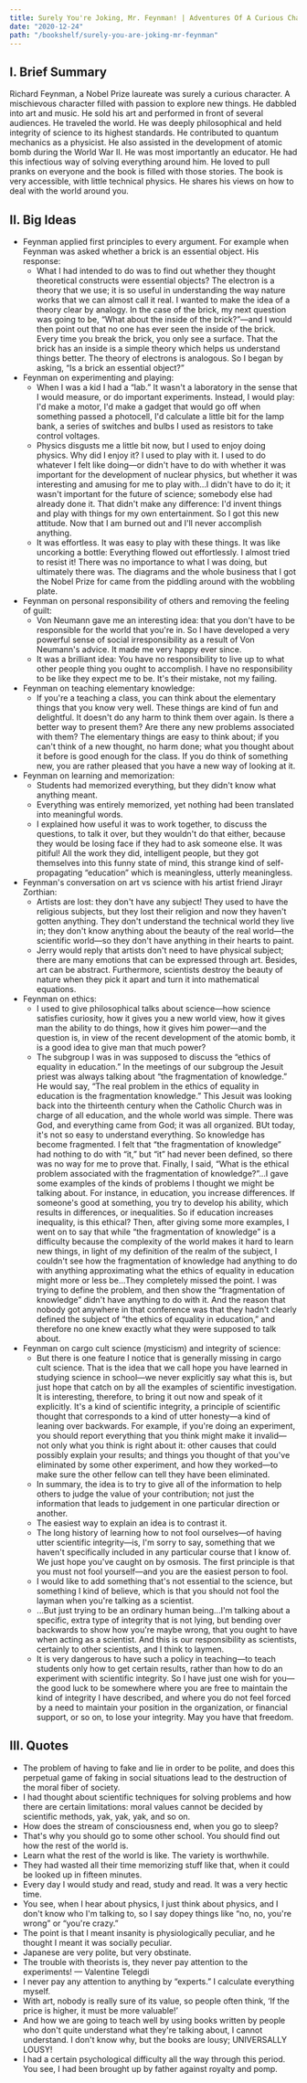 ```yaml
---
title: Surely You're Joking, Mr. Feynman! | Adventures Of A Curious Character by Richard Feynman
date: "2020-12-24"
path: "/bookshelf/surely-you-are-joking-mr-feynman"
---
```


## I. Brief Summary
Richard Feynman, a Nobel Prize laureate was surely a curious character. A mischievous character filled with passion to explore new things. He dabbled into art and music. He sold his art and performed in front of several audiences. He traveled the world. He was deeply philosophical and held integrity of science to its highest standards. He contributed to quantum mechanics as a physicist. He also assisted in the development of atomic bomb during the World War II. He was most importantly an educator. He had this infectious way of solving everything around him. He loved to pull pranks on everyone and the book is filled with those stories. The book is very accessible, with little technical physics. He shares his views on how to deal with the world around you.

## II. Big Ideas
- Feynman applied first principles to every argument. For example when Feynman was asked whether a brick is an essential object. His response:
    - What I had intended to do was to find out whether they thought theoretical constructs were essential objects? The electron is a theory that we use; it is so useful in understanding the way nature works that we can almost call it real. I wanted to make the idea of a theory clear by analogy. In the case of the brick, my next question was going to be, “What about the inside of the brick?”—and I would then point out that no one has ever seen the inside of the brick. Every time you break the brick, you only see a surface. That the brick has an inside is a simple theory which helps us understand things better. The theory of electrons is analogous. So I began by asking, “Is a brick an essential object?”
- Feynman on experimenting and playing:
    - When I was a kid I had a “lab.” It wasn't a laboratory in the sense that I would measure, or do important experiments. Instead, I would play: I'd make a motor, I'd make a gadget that would go off when something passed a photocell, I'd calculate a little bit for the lamp bank, a series of switches and bulbs I used as resistors to take control voltages.
    - Physics disgusts me a little bit now, but I used to enjoy doing physics. Why did I enjoy it? I used to play with it. I used to do whatever I felt like doing—or didn't have to do with whether it was important for the development of nuclear physics, but whether it was interesting and amusing for me to play with...I didn't have to do it; it wasn't important for the future of science; somebody else had already done it. That didn't make any difference: I'd invent things and play with things for my own entertainment. So I got this new attitude. Now that I am burned out and I'll never accomplish anything.
    - It was effortless. It was easy to play with these things. It was like uncorking a bottle: Everything flowed out effortlessly. I almost tried to resist it! There was no importance to what I was doing, but ultimately there was. The diagrams and the whole business that I got the Nobel Prize for came from the piddling around with the wobbling plate.
- Feynman on personal responsibility of others and removing the feeling of guilt:
    - Von Neumann gave me an interesting idea: that you don't have to be responsible for the world that you're in. So I have developed a very powerful sense of social irresponsibility as a result of Von Neumann's advice. It made me very happy ever since.
    - It was a brilliant idea: You have no responsibility to live up to what other people thing you ought to accomplish. I have no responsibility to be like they expect me to be. It's their mistake, not my failing.
- Feynman on teaching elementary knowledge:
    - If you're a teaching a class, you can think about the elementary things that you know very well. These things are kind of fun and delightful. It doesn't do any harm to think them over again. Is there a better way to present them? Are there any new problems associated with them? The elementary things are easy to think about; if you can't think of a new thought, no harm done; what you thought about it before is good enough for the class. If you do think of something new, you are rather pleased that you have a new way of looking at it.
- Feynman on learning and memorization:
    - Students had memorized everything, but they didn't know what anything meant.
    - Everything was entirely memorized, yet nothing had been translated into meaningful words.
    - I explained how useful it was to work together, to discuss the questions, to talk it over, but they wouldn't do that either, because they would be losing face if they had to ask someone else. It was pitiful! All the work they did, intelligent people, but they got themselves into this funny state of mind, this strange kind of self-propagating “education” which is meaningless, utterly meaningless.
- Feynman's conversation on art vs science with his artist friend Jirayr Zorthian:
    - Artists are lost: they don't have any subject! They used to have the religious subjects, but they lost their religion and now they haven't gotten anything. They don't understand the technical world they live in; they don't know anything about the beauty of the real world—the scientific world—so they don't have anything in their hearts to paint. 
    - Jerry would reply that artists don't need to have physical subject; there are many emotions that can be expressed through art. Besides, art can be abstract. Furthermore, scientists destroy the beauty of nature when they pick it apart and turn it into mathematical equations.
- Feynman on ethics:
    - I used to give philosophical talks about science—how science satisfies curiosity, how it gives you a new world view, how it gives man the ability to do things, how it gives him power—and the question is, in view of the recent development of the atomic bomb, it is a good idea to give man that much power?
    - The subgroup I was in was supposed to discuss the “ethics of equality in education.” In the meetings of our subgroup the Jesuit priest was always talking about “the fragmentation of knowledge.” He would say, “The real problem in the ethics of equality in education is the fragmentation knowledge.” This Jesuit was looking back into the thirteenth century when the Catholic Church was in charge of all education, and the whole world was simple. There was God, and everything came from God; it was all organized. BUt today, it's not so easy to understand everything. So knowledge has become fragmented. I felt that “the fragmentation of knowledge” had nothing to do with “it,” but “it” had never been defined, so there was no way for me to prove that. Finally, I said, “What is the ethical problem associated with the fragmentation of knowledge?”...I gave some examples of the kinds of problems I thought we might be talking about. For instance, in education, you increase differences. If someone's good at something, you try to develop his ability, which results in differences, or inequalities. So if education increases inequality, is this ethical? Then, after giving some more examples, I went on to say that while “the fragmentation of knowledge” is a difficulty because the complexity of the world makes it hard to learn new things, in light of my definition of the realm of the subject, I couldn't see how the fragmentation of knowledge had anything to do with anything approximating what the ethics of equality in education might more or less be...They completely missed the point. I was trying to define the problem, and then show the “fragmentation of knowledge” didn't have anything to do with it. And the reason that nobody got anywhere in that conference was that they hadn't clearly defined the subject of “the ethics of equality in education,” and therefore no one knew exactly what they were supposed to talk about.
- Feynman on cargo cult science (mysticism) and integrity of science:
    - But there is one feature I notice that is generally missing in cargo cult science. That is the idea that we call hope you have learned in studying science in school—we never explicitly say what this is, but just hope that catch on by all the examples of scientific investigation. It is interesting, therefore, to bring it out now and speak of it explicitly. It's a kind of scientific integrity, a principle of scientific thought that corresponds to a kind of utter honesty—a kind of leaning over backwards. For example, if you're doing an experiment, you should report everything that you think might make it invalid—not only what you think is right about it: other causes that could possibly explain your results; and things you thought of that you've eliminated by some other experiment, and how they worked—to make sure the other fellow can tell they have been eliminated.
    - In summary, the idea is to try to give all of the information to help others to judge the value of your contribution; not just the information that leads to judgement in one particular direction or another.
    - The easiest way to explain an idea is to contrast it.
    - The long history of learning how to not fool ourselves—of having utter scientific integrity—is, I'm sorry to say, something that we haven't specifically included in any particular course that I know of. We just hope you've caught on by osmosis. The first principle is that you must not fool yourself—and you are the easiest person to fool.
    - I would like to add something that's not essential to the science, but something I kind of believe, which is that you should not fool the layman when you're talking as a scientist.
    - ...But just trying to be an ordinary human being...I'm talking about a specific, extra type of integrity that is not lying, but bending over backwards to show how you're maybe wrong, that you ought to have when acting as a scientist. And this is our responsibility as scientists, certainly to other scientists, and I think to laymen.
    - It is very dangerous to have such a policy in teaching—to teach students only how to get certain results, rather than how to do an experiment with scientific integrity. So I have just one wish for you—the good luck to be somewhere where you are free to maintain the kind of integrity I have described, and where you do not feel forced by a need to maintain your position in the organization, or financial support, or so on, to lose your integrity. May you have that freedom.

## III. Quotes
- The problem of having to fake and lie in order to be polite, and does this perpetual game of faking in social situations lead to the destruction of the moral fiber of society.
- I had thought about scientific techniques for solving problems and how there are certain limitations: moral values cannot be decided by scientific methods, yak, yak, yak, and so on.
- How does the stream of consciousness end, when you go to sleep?
- That's why you should go to some other school. You should find out how the rest of the world is.
- Learn what the rest of the world is like. The variety is worthwhile.
- They had wasted all their time memorizing stuff like that, when it could be looked up in fifteen minutes.
- Every day I would study and read, study and read. It was a very hectic time.
- You see, when I hear about physics, I just think about physics, and I don't know who I'm talking to, so I say dopey things like “no, no, you're wrong” or “you're crazy.”
- The point is that I meant insanity is physiologically peculiar, and he thought I meant it was socially peculiar.
- Japanese are very polite, but very obstinate.
- The trouble with theorists is, they never pay attention to the experiments! — Valentine Telegdi
- I never pay any attention to anything by “experts.” I calculate everything myself.
- With art, nobody is really sure of its value, so people often think, ‘If the price is higher, it must be more valuable!’
- And how we are going to teach well by using books written by people who don't quite understand what they're talking about, I cannot understand. I don't know why, but the books are lousy; UNIVERSALLY LOUSY!
- I had a certain psychological difficulty all the way through this period. You see, I had been brought up by father against royalty and pomp.

